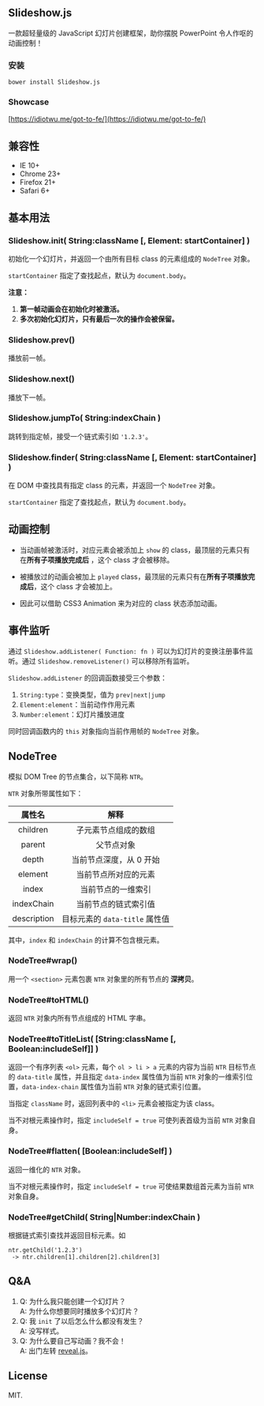 ## Slideshow.js

一款超轻量级的 JavaScript 幻灯片创建框架，助你摆脱 PowerPoint 令人作呕的动画控制！

### 安装

```
bower install Slideshow.js
```

### Showcase

[https://idiotwu.me/got-to-fe/](https://idiotwu.me/got-to-fe/)

## 兼容性

- IE 10+
- Chrome 23+
- Firefox 21+
- Safari 6+

## 基本用法

### Slideshow.init( String:className [, Element: startContainer] )

初始化一个幻灯片，并返回一个由所有目标 class 的元素组成的 `NodeTree` 对象。

`startContainer` 指定了查找起点，默认为 `document.body`。

**注意：**

1. **第一帧动画会在初始化时被激活。**
2. **多次初始化幻灯片，只有最后一次的操作会被保留。**

### Slideshow.prev()

播放前一帧。

### Slideshow.next()

播放下一帧。

### Slideshow.jumpTo( String:indexChain )

跳转到指定帧，接受一个链式索引如 `'1.2.3'`。

### Slideshow.finder( String:className [, Element: startContainer] )

在 DOM 中查找具有指定 class 的元素，并返回一个 `NodeTree` 对象。

`startContainer` 指定了查找起点，默认为 `document.body`。

## 动画控制

- 当动画帧被激活时，对应元素会被添加上 `show` 的 class，最顶层的元素只有在**所有子项播放完成后** ，这个 class 才会被移除。

- 被播放过的动画会被加上 `played` class，最顶层的元素只有在**所有子项播放完成后**，这个 class 才会被加上。

- 因此可以借助 CSS3 Animation 来为对应的 class 状态添加动画。

## 事件监听

通过 `Slideshow.addListener( Function: fn )` 可以为幻灯片的变换注册事件监听。通过 `Slideshow.removeListener()` 可以移除所有监听。

`Slideshow.addListener` 的回调函数接受三个参数：

1. `String:type`：变换类型，值为 `prev|next|jump`
2. `Element:element`：当前动作作用元素
3. `Number:element`：幻灯片播放进度

同时回调函数内的 `this` 对象指向当前作用帧的 `NodeTree` 对象。

## NodeTree

模拟 DOM Tree 的节点集合，以下简称 `NTR`。

`NTR` 对象所带属性如下：

| 属性名       | 解释                          |
| :-----:     | :-----------------:           |
| children    | 子元素节点组成的数组            |
| parent      | 父节点对象                     |
| depth       | 当前节点深度，从 0 开始         |
| element     | 当前节点所对应的元素            |
| index       | 当前节点的一维索引              |
| indexChain  | 当前节点的链式索引值            |
| description | 目标元素的 `data-title` 属性值 |

其中，`index` 和 `indexChain` 的计算不包含根元素。

### NodeTree#wrap()

用一个 `<section>` 元素包裹 `NTR` 对象里的所有节点的 **深拷贝**。

### NodeTree#toHTML()

返回 `NTR` 对象内所有节点组成的 HTML 字串。

### NodeTree#toTitleList( [String:className [, Boolean:includeSelf]] )

返回一个有序列表 `<ol>` 元素，每个 `ol > li > a` 元素的内容为当前 `NTR` 目标节点的 `data-title` 属性，并且指定 `data-index` 属性值为当前 `NTR` 对象的一维索引位置，`data-index-chain` 属性值为当前 `NTR` 对象的链式索引位置。

当指定 `className` 时，返回列表中的 `<li>` 元素会被指定为该 class。

当不对根元素操作时，指定 `includeSelf = true` 可使列表首级为当前 `NTR` 对象自身。

### NodeTree#flatten( [Boolean:includeSelf] )

返回一维化的 `NTR` 对象。

当不对根元素操作时，指定 `includeSelf = true` 可使结果数组首元素为当前 `NTR` 对象自身。

### NodeTree#getChild( String|Number:indexChain )

根据链式索引查找并返回目标元素。如

```
ntr.getChild('1.2.3')
 -> ntr.children[1].children[2].children[3]
```

## Q&A

1. Q: 为什么我只能创建一个幻灯片？    
   A: 为什么你想要同时播放多个幻灯片？
2. Q: 我 `init` 了以后怎么什么都没有发生？    
   A: 没写样式。
3. Q: 为什么要自己写动画？我不会！    
   A: 出门左转 [reveal.js](http://lab.hakim.se/reveal-js/ "reveal.js")。

## License

MIT.